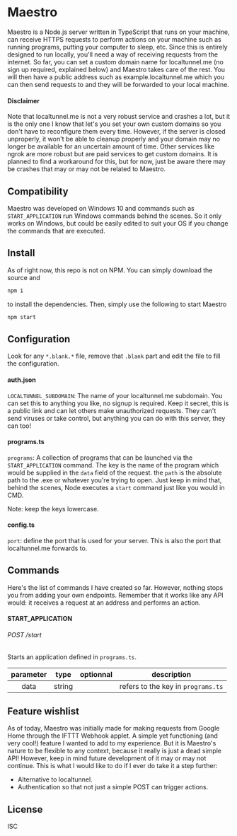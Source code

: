 # Maestro

Maestro is a Node.js server written in TypeScript that runs on your machine, can receive HTTPS requests to perform actions on your machine such as running programs, putting your computer to sleep, etc. Since this is entirely designed to run locally, you'll need a way of receiving requests from the internet. So far, you can set a custom domain name for localtunnel.me (no sign up required, explained below) and Maestro takes care of the rest. You will then have a public address such as example.localtunnel.me which you can then send requests to and they will be forwarded to your local machine. 

####  Disclaimer

Note that localtunnel.me is not a very robust service and crashes a lot, but it is the only one I know that let's you set your own custom domains so you don't have to reconfigure them every time. However, if the server is closed unproperly, it won't be able to cleanup properly and your domain may no longer be available for an uncertain amount of time. Other services like ngrok are more robust but are paid services to get custom domains. It is planned to find a workaround for this, but for now, just be aware there may be crashes that may or may not be related to Maestro.

## Compatibility

Maestro was developed on Windows 10 and commands such as `START_APPLICATION` run Windows commands behind the scenes. So it only works on Windows, but could be easily edited to suit your OS if you change the commands that are executed.

## Install

As of right now, this repo is not on NPM. You can simply download the source and

```bash
npm i
```

to install the dependencies. Then, simply use the following to start Maestro

```bash
npm start
```

## Configuration

Look for any `*.blank.*` file, remove that `.blank` part and edit the file to fill the configuration. 

#### auth.json

`LOCALTUNNEL_SUBDOMAIN`: The name of your localtunnel.me subdomain. You can set this to anything you like, no signup is required. Keep it secret, this is a public link and can let others make unauthorized requests. They can't send viruses or take control, but anything you can do with this server, they can too! 

#### programs.ts

`programs`: A collection of programs that can be launched via the `START_APPLICATION` command. The key is the name of the program which would be supplied in the `data` field of the request. the `path` is the absolute path to the .exe or whatever you're trying to open. Just keep in mind that, behind the scenes, Node executes a `start` command just like you would in CMD.

Note: keep the keys lowercase.

#### config.ts

`port`: define the port that is used for your server. This is also the port that localtunnel.me forwards to.

## Commands

Here's the list of commands I have created so far. However, nothing stops you from adding your own endpoints. Remember that it works like any API would: it receives a request at an address and performs an action.

#### START_APPLICATION

###### POST /start

Starts an application defined in `programs.ts`. 

| parameter |  type  | optionnal |            description             |
| :-------: | :----: | :-------: | :--------------------------------: |
|   data    | string |           | refers to the key in `programs.ts` |

## Feature wishlist

As of today, Maestro was initially made for making requests from Google Home through the IFTTT Webhook applet. A simple yet functioning (and very cool!) feature I wanted to add to my experience. But it is Maestro's nature to be flexible to any context, because it really is just a dead simple API! However, keep in mind future development of it may or may not continue. This is what I would like to do if I ever do take it a step further:

* Alternative to localtunnel.
* Authentication so that not just a simple POST can trigger actions.


## License

ISC

